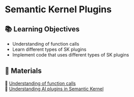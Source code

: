 # Semantic Kernel Plugins

## 📚 Learning Objectives
- Understanding of function calls
- Learn different types of SK plugins
- Implement code that uses different types of SK plugins

## 📌 Materials
🔗 [Understanding of function calls](https://learn.microsoft.com/en-us/semantic-kernel/concepts/ai-services/chat-completion/function-calling/?pivots=programming-language-java)  
🔗 [Understanding AI plugins in Semantic Kernel](https://learn.microsoft.com/en-us/semantic-kernel/concepts/plugins/?pivots=programming-language-java)  

